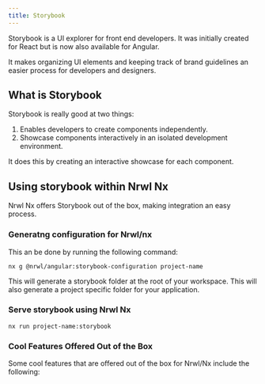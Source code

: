 ```yaml
---
title: Storybook
---
```

Storybook is a UI explorer for front end developers. It was initially
created for React but is now also available for Angular.

It makes organizing UI elements and keeping track of brand guidelines an
easier process for developers and designers.

## What is Storybook

Storybook is really good at two things:

1. Enables developers to create components independently.
2. Showcase components interactively in an isolated development
   environment.

It does this by creating an interactive showcase for each component.

## Using storybook within Nrwl Nx

Nrwl Nx offers Storybook out of the box, making integration an easy
process.

### Generatng configuration for Nrwl/nx

This an be done by running the following command:

```
nx g @nrwl/angular:storybook-configuration project-name
```

This will generate a storybook folder at the root of your workspace.
This will also generate a project specific folder for your application.

### Serve storybook using Nrwl Nx

```
nx run project-name:storybook  
```

### Cool Features Offered Out of the Box

Some cool features that are offered out of the box for Nrwl/Nx include
the following:
